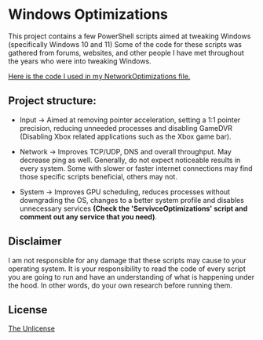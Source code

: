 # Windows Optimizations
This project contains a few PowerShell scripts aimed at tweaking Windows (specifically Windows 10 and 11) Some of the code for these scripts was gathered from forums, websites, and other people I have met throughout the years who were into tweaking Windows.

[Here is the code I used in my NetworkOptimizations file.](https://www.speedguide.net/articles/windows-10-tcpip-tweaks-5077/p-1/)

## Project structure:
- Input → Aimed at removing pointer acceleration, setting a 1:1 pointer precision, reducing unneeded processes and disabling GameDVR (Disabling Xbox related applications such as the Xbox game bar).

- Network → Improves TCP/UDP, DNS and overall throughput. May decrease ping as well. Generally, do not expect noticeable results in every system. Some with slower or faster internet connections may find those specific scripts beneficial, others may not.

- System → Improves GPU scheduling, reduces processes without downgrading the OS, changes to a better system profile and disables unnecessary services **(Check the 'ServivceOptimizations' script and comment out any service that you need)**.

## Disclaimer
I am not responsible for any damage that these scripts may cause to your operating system. It is your responsibility to read the code of every script you are going to run and have an understanding of what is happening under the hood. In other words, do your own research before running them.

## License

[The Unlicense](https://choosealicense.com/licenses/unlicense/)

